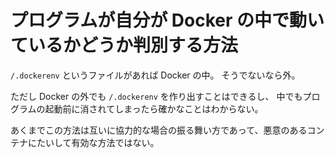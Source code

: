 # プログラムが自分が Docker の中で動いているかどうか判別する方法

`/.dockerenv` というファイルがあれば Docker の中。
そうでないなら外。

ただし Docker の外でも `/.dockerenv` を作り出すことはできるし、
中でもプログラムの起動前に消されてしまったら確かなことはわからない。

あくまでこの方法は互いに協力的な場合の振る舞い方であって、悪意のあるコンテナにたいして有効な方法ではない。
